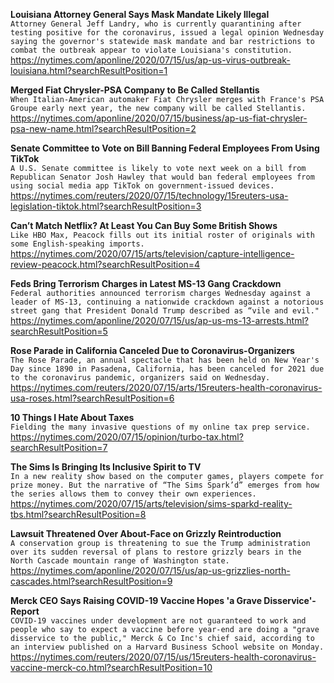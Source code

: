 **Louisiana Attorney General Says Mask Mandate Likely Illegal**\
`Attorney General Jeff Landry, who is currently quarantining after testing positive for the coronavirus, issued a legal opinion Wednesday saying the governor's statewide mask mandate and bar restrictions to combat the outbreak appear to violate Louisiana's constitution.`\
https://nytimes.com/aponline/2020/07/15/us/ap-us-virus-outbreak-louisiana.html?searchResultPosition=1

**Merged Fiat Chrysler-PSA Company to Be Called Stellantis**\
`When Italian-American automaker Fiat Chrysler merges with France's PSA Groupe early next year, the new company will be called Stellantis.`\
https://nytimes.com/aponline/2020/07/15/business/ap-us-fiat-chrysler-psa-new-name.html?searchResultPosition=2

**Senate Committee to Vote on Bill Banning Federal Employees From Using TikTok**\
`A U.S. Senate committee is likely to vote next week on a bill from Republican Senator Josh Hawley that would ban federal employees from using social media app TikTok on government-issued devices.`\
https://nytimes.com/reuters/2020/07/15/technology/15reuters-usa-legislation-tiktok.html?searchResultPosition=3

**Can’t Match Netflix? At Least You Can Buy Some British Shows**\
`Like HBO Max, Peacock fills out its initial roster of originals with some English-speaking imports.`\
https://nytimes.com/2020/07/15/arts/television/capture-intelligence-review-peacock.html?searchResultPosition=4

**Feds Bring Terrorism Charges in Latest MS-13 Gang Crackdown**\
`Federal authorities announced terrorism charges Wednesday against a leader of MS-13, continuing a nationwide crackdown against a notorious street gang that President Donald Trump described as “vile and evil." `\
https://nytimes.com/aponline/2020/07/15/us/ap-us-ms-13-arrests.html?searchResultPosition=5

**Rose Parade in California Canceled Due to Coronavirus-Organizers**\
`The Rose Parade, an annual spectacle that has been held on New Year's Day since 1890 in Pasadena, California, has been canceled for 2021 due to the coronavirus pandemic, organizers said on Wednesday.`\
https://nytimes.com/reuters/2020/07/15/arts/15reuters-health-coronavirus-usa-roses.html?searchResultPosition=6

**10 Things I Hate About Taxes**\
`Fielding the many invasive questions of my online tax prep service.`\
https://nytimes.com/2020/07/15/opinion/turbo-tax.html?searchResultPosition=7

**The Sims Is Bringing Its Inclusive Spirit to TV**\
`In a new reality show based on the computer games, players compete for prize money. But the narrative of “The Sims Spark’d” emerges from how the series allows them to convey their own experiences.`\
https://nytimes.com/2020/07/15/arts/television/sims-sparkd-reality-tbs.html?searchResultPosition=8

**Lawsuit Threatened Over About-Face on Grizzly Reintroduction**\
`A conservation group is threatening to sue the Trump administration over its sudden reversal of plans to restore grizzly bears in the North Cascade mountain range of Washington state.`\
https://nytimes.com/aponline/2020/07/15/us/ap-us-grizzlies-north-cascades.html?searchResultPosition=9

**Merck CEO Says Raising COVID-19 Vaccine Hopes 'a Grave Disservice'-Report**\
`COVID-19 vaccines under development are not guaranteed to work and people who say to expect a vaccine before year-end are doing a "grave disservice to the public," Merck & Co Inc's chief said, according to an interview published on a Harvard Business School website on Monday.`\
https://nytimes.com/reuters/2020/07/15/us/15reuters-health-coronavirus-vaccine-merck-co.html?searchResultPosition=10

